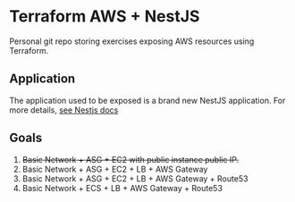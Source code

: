 # Terraform AWS + NestJS

Personal git repo storing exercises exposing AWS resources using Terraform.

## Application

The application used to be exposed is a brand new NestJS application. For more details, [see Nestjs docs](https://docs.nestjs.com/)

## Goals

1. ~~Basic Network + ASG + EC2 with public instance public IP.~~
2. Basic Network + ASG + EC2 + LB + AWS Gateway
3. Basic Network + ASG + EC2 + LB + AWS Gateway + Route53
4. Basic Network + ECS + LB + AWS Gateway + Route53
